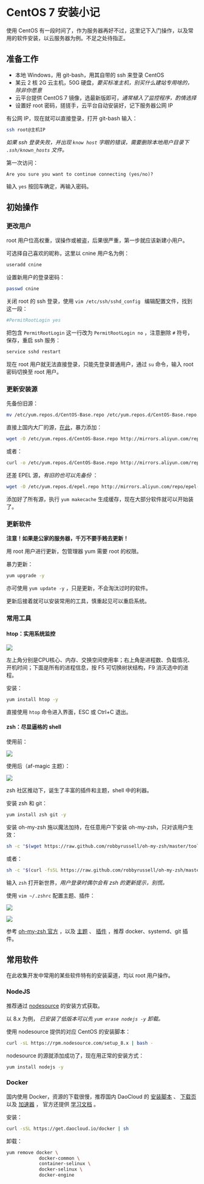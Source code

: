 # CentOS 7 安装小记

<BuddyLogo who="centos" />

使用 CentOS 有一段时间了，作为服务器再好不过，这里记下入门操作，以及常用的软件安装，以云服务器为例。不足之处待指正。

## 准备工作

- 本地 Windows，用 git-bash，用其自带的 ssh 来登录 CentOS
- 某云 2 核 2G 云主机，50G 硬盘，*要买标准主机，别买什么建站专用啥的，除非你愿意*
- 云平台提供 CentOS 7 镜像，选最新版即可，*通常植入了监控程序，酌情选择*
- 设置好 root 密码，搓搓手，云平台自动安装好，记下服务器公网 IP

有公网 IP，现在就可以直接登录，打开 git-bash 输入：

```bash
ssh root@主机IP
```

*如果 ssh 登录失败，并出现 `know host` 字眼的错误，需要删除本地用户目录下 `.ssh/known_hosts` 文件。*

第一次访问：

```
Are you sure you want to continue connecting (yes/no)?
```

输入 `yes` 按回车确定，再输入密码。

## 初始操作

### 更改用户

root 用户位高权重，误操作或被盗，后果很严重，第一步就应该新建小用户。

可选择自己喜欢的昵称，这里以 cnine 用户名为例：

```bash
useradd cnine
```

设置新用户的登录密码：

```bash
passwd cnine
```

关闭 root 的 ssh 登录，使用 `vim /etc/ssh/sshd_config ` 编辑配置文件，找到这一段：

```ini
#PermitRootLogin yes
```

把包含 `PermitRootLogin` 这一行改为 `PermitRootLogin no` ，注意删除 `#` 符号，保存，重启 ssh 服务：

```bash
service sshd restart
```

现在 root 用户就无法直接登录，只能先登录普通用户，通过 `su` 命令，输入 root 密码切换至 root 用户。

### 更新安装源

先备份旧源：

```bash
mv /etc/yum.repos.d/CentOS-Base.repo /etc/yum.repos.d/CentOS-Base.repo.backup
```

直接上国内大厂的源，[在此](https://opsx.alibaba.com/mirror)，暴力添加：

```bash
wget -O /etc/yum.repos.d/CentOS-Base.repo http://mirrors.aliyun.com/repo/Centos-7.repo
```

或者：

```bash
curl -o /etc/yum.repos.d/CentOS-Base.repo http://mirrors.aliyun.com/repo/Centos-7.repo
```

还差 EPEL 源，*有旧的也可以先备份* ：

```bash
wget -O /etc/yum.repos.d/epel.repo http://mirrors.aliyun.com/repo/epel-7.repo
```

添加好了所有源，执行 `yum makecache` 生成缓存，现在大部分软件就可以开始装了。

### 更新软件

**注意！如果是公家的服务器，千万不要手贱去更新！**

用 root 用户进行更新，包管理器 yum 需要 root 的权限。

暴力更新：

```bash
yum upgrade -y
```

亦可使用 `yum update -y` ，只是更新，不会淘汰过时的软件。

更新后接着就可以安装常用的工具，慎重起见可以重启系统。

### 常用工具

#### htop：实用系统监控

![](./centos7-ready/htop.png)

左上角分别是CPU核心、内存、交换空间使用率；右上角是进程数、负载情况、开机时间；下面是所有的进程信息，按 F5 可切换树状结构，F9 消灭选中的进程。

安装：

```bash
yum install htop -y
```

直接使用 `htop` 命令进入界面，ESC 或 Ctrl+C 退出。

#### zsh：尽显逼格的 shell

使用前：

![](./centos7-ready/zsh-before.png)

使用后（af-magic 主题）：

![](./centos7-ready/zsh-after.png)

zsh 社区推动下，诞生了丰富的插件和主题，shell 中的利器。

安装 zsh 和 git：

```bash
yum install zsh git -y
```

安装 oh-my-zsh 施以魔法加持，在任意用户下安装 oh-my-zsh，只对该用户生效：

```bash
sh -c "$(wget https://raw.github.com/robbyrussell/oh-my-zsh/master/tools/install.sh -O -)"
```

或者：

```bash
sh -c "$(curl -fsSL https://raw.github.com/robbyrussell/oh-my-zsh/master/tools/install.sh)"
```

输入 `zsh` 打开新世界，*用户登录时偶尔会有 zsh 的更新提示，别慌。* 

使用 `vim ~/.zshrc` 配置主题、插件：

![](./centos7-ready/zsh-theme.png)

![](./centos7-ready/zsh-plugins.png)

参考 [oh-my-zsh 官方](http://ohmyz.sh/) ，以及 [主题](https://github.com/robbyrussell/oh-my-zsh/wiki/Themes) 、 [插件](https://github.com/robbyrussell/oh-my-zsh/wiki/Plugins) ，推荐 docker、systemd、git 插件。

## 常用软件

在此收集开发中常用的某些软件特有的安装渠道，均以 root 用户操作。

### NodeJS

推荐通过 [nodesource](https://github.com/nodesource/distributions) 的安装方式获取。

以 8.x 为例， *已安装了低版本可以先 `yum erase nodejs -y` 卸载。*

使用 nodesource 提供的对应 CentOS 的安装脚本：

```bash
curl -sL https://rpm.nodesource.com/setup_8.x | bash -
```

nodesource 的源就添加成功了，现在用正常的安装方式：

```bash
yum install nodejs -y
```

### Docker

国内使用 Docker，资源的下载很慢，推荐国内 DaoCloud 的
[安装脚本](https://download.daocloud.io/Docker_Mirror/Docker) 、
[下载页](http://get.daocloud.io/) 以及 [加速器](https://www.daocloud.io/mirror#accelerator-doc) ，
官方还提供 [学习文档](http://guide.daocloud.io/dcs) 。

安装：

```bash
curl -sSL https://get.daocloud.io/docker | sh
```

卸载：

```bash
yum remove docker \ 
			docker-common \ 
			container-selinux \ 
			docker-selinux \ 
			docker-engine 
```

<PrettyComment />
